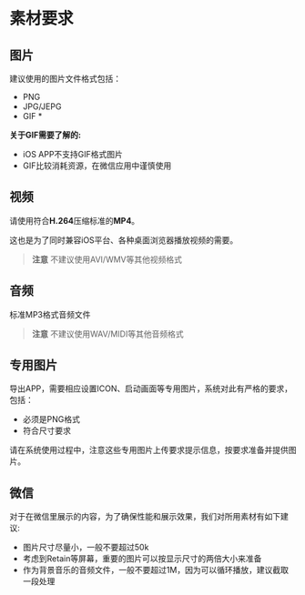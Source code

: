 # 素材要求

## 图片

建议使用的图片文件格式包括：

* PNG
* JPG/JEPG
* GIF *

**关于GIF需要了解的:**

- iOS APP不支持GIF格式图片
- GIF比较消耗资源，在微信应用中谨慎使用


## 视频

请使用符合**H.264**压缩标准的**MP4**。

这也是为了同时兼容iOS平台、各种桌面浏览器播放视频的需要。

> **注意** 不建议使用AVI/WMV等其他视频格式

## 音频

标准MP3格式音频文件

> **注意** 不建议使用WAV/MIDI等其他音频格式

## 专用图片

导出APP，需要相应设置ICON、启动画面等专用图片，系统对此有严格的要求，包括：

- 必须是PNG格式
- 符合尺寸要求

请在系统使用过程中，注意这些专用图片上传要求提示信息，按要求准备并提供图片。

## 微信

对于在微信里展示的内容，为了确保性能和展示效果，我们对所用素材有如下建议:

- 图片尺寸尽量小，一般不要超过50k
- 考虑到Retain等屏幕，重要的图片可以按显示尺寸的两倍大小来准备
- 作为背景音乐的音频文件，一般不要超过1M，因为可以循环播放，建议截取一段处理


